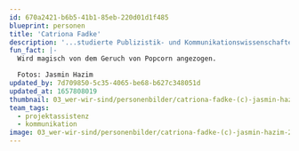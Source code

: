 ```yaml
---
id: 670a2421-b6b5-41b1-85eb-220d01d1f485
blueprint: personen
title: 'Catriona Fadke'
description: '...studierte Publizistik- und Kommunikationswissenschaften sowie Filmwissenschaften. Seitdem (und eigentlich schon immer) wandelt sie durch Foto-, Film- und Schriftwelten, während sie bei Stegreif die Öffentlichkeitsarbeit koordiniert und die Produktion #bechange nachhaltig und dramaturgisch mitgestaltet.'
fun_fact: |-
  Wird magisch von dem Geruch von Popcorn angezogen.

  Fotos: Jasmin Hazim
updated_by: 7d709850-5c35-4065-be68-b627c348051d
updated_at: 1657808019
thumbnail: 03_wer-wir-sind/personenbilder/catriona-fadke-(c)-jasmin-hazim.jpg
team_tags:
  - projektassistenz
  - kommunikation
image: 03_wer-wir-sind/personenbilder/catriona-fadke-(c)-jasmin-hazim-2.jpg
---
```

